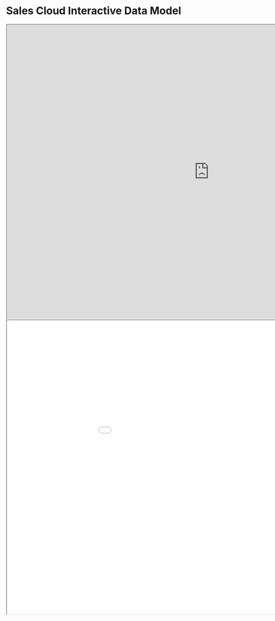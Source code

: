 # Sales Cloud Interactive Data Model
<iframe id="SFDCDataModel"
    title="SFDC Data Model"
    width="1100"
    height="800"
    src="https://mohan-chinnappan-n.github.io/sfdc/fs-cloud/model-sfdc.html">
</iframe>

<iframe id="ProuductandPricebook"
    title="ProuductandPricebook"
    width="1100"
    height="800"
    src="img/sales-cloud-product-price-book-data-model.pdf">
</iframe>



